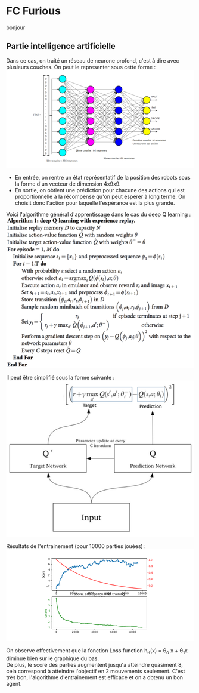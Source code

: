 # FC Furious
 
bonjour
## Partie intelligence artificielle
Dans ce cas, on traité un réseau de neurone profond, c'est à dire avec plusieurs couches. On peut le representer sous cette forme :
![Reseau](img/reseau.png)
* En entrée, on rentre un état représentatif de la position des robots sous la forme d'un vecteur de dimension 4x9x9.  
* En sortie, on obtient une prédiction pour chacune des actions qui est proportionnelle à la récompense qu'on peut espérer à long terme. On choisit donc l'action pour laquelle l'espérance est la plus grande.  

Voici l'algorithme général d'apprentissage dans le cas du deep Q learning :
![Deep Q learning](img/algo.png)

Il peut être simplifié sous la forme suivante :
![Deep q simplifie](img/algo_simplifie.png)

Résultats de l'entrainement (pour 10000 parties jouées) :
![Entrainement](img/training.png)

On observe effectivement que la fonction Loss function h<sub>&theta;</sub>(x) = &theta;<sub>o</sub> x + &theta;<sub>1</sub>x diminue bien sur le graphique du bas.  
De plus, le score des parties augmentent jusqu'à atteindre quasiment 8, cela correspond à atteindre l'objectif en 2 mouvements seulement. C'est très bon, l'algorithme d'entrainement est efficace et on a obtenu un bon agent.
